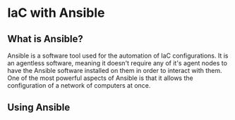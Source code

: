 # IaC with Ansible

## What is Ansible?

Ansible is a software tool used for the automation of IaC configurations. It is an agentless software, meaning it doesn't require any of it's agent nodes to have the Ansible software installed on them in order to interact with them. One of the most powerful aspects of Ansible is that it allows the configuration of a network of computers at once. 

## Using Ansible